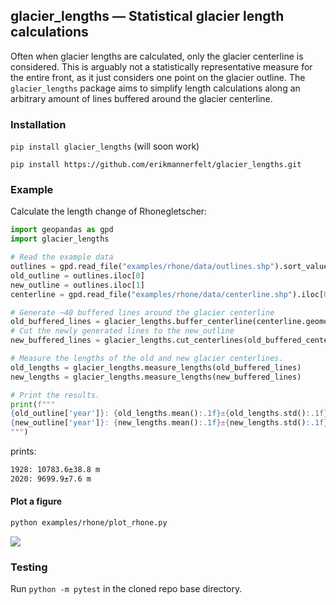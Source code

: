 ## glacier\_lengths — Statistical glacier length calculations

Often when glacier lengths are calculated, only the glacier centerline is considered.
This is arguably not a statistically representative measure for the entire front, as it just considers one point on the glacier outline.
The `glacier_lengths` package aims to simplify length calculations along an arbitrary amount of lines buffered around the glacier centerline.

### Installation
`pip install glacier_lengths` (will soon work)

`pip install https://github.com/erikmannerfelt/glacier_lengths.git`

### Example
Calculate the length change of Rhonegletscher:
```python
import geopandas as gpd
import glacier_lengths

# Read the example data
outlines = gpd.read_file("examples/rhone/data/outlines.shp").sort_values("year")
old_outline = outlines.iloc[0]
new_outline = outlines.iloc[1]
centerline = gpd.read_file("examples/rhone/data/centerline.shp").iloc[0]

# Generate ~40 buffered lines around the glacier centerline
old_buffered_lines = glacier_lengths.buffer_centerline(centerline.geometry, old_outline.geometry)
# Cut the newly generated lines to the new_outline
new_buffered_lines = glacier_lengths.cut_centerlines(old_buffered_centerlines, new_outline.geometry)

# Measure the lengths of the old and new glacier centerlines.
old_lengths = glacier_lengths.measure_lengths(old_buffered_lines)
new_lengths = glacier_lengths.measure_lengths(new_buffered_lines)

# Print the results.
print(f"""
{old_outline['year']}: {old_lengths.mean():.1f}±{old_lengths.std():.1f} m
{new_outline['year']}: {new_lengths.mean():.1f}±{new_lengths.std():.1f} m
""")
```
prints:
```bash
1928: 10783.6±38.8 m
2020: 9699.9±7.6 m
```

#### Plot a figure
```bash
python examples/rhone/plot_rhone.py
```
![](https://i.imgur.com/vCyrYlE.jpg)

### Testing
Run `python -m pytest` in the cloned repo base directory.
